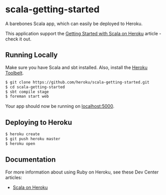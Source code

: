 # scala-getting-started

A barebones Scala app, which can easily be deployed to Heroku.  

This application support the [Getting Started with Scala on Heroku](https://devcenter.heroku.com/articles/getting-started-with-scala) article - check it out.

## Running Locally

Make sure you have Scala and sbt installed.  Also, install the [Heroku Toolbelt](https://toolbelt.heroku.com/).

```sh
$ git clone https://github.com/heroku/scala-getting-started.git
$ cd scala-getting-started
$ sbt compile stage
$ foreman start web
```

Your app should now be running on [localhost:5000](http://localhost:5000/).

## Deploying to Heroku

```sh
$ heroku create
$ git push heroku master
$ heroku open
```

## Documentation

For more information about using Ruby on Heroku, see these Dev Center articles:

- [Scala on Heroku](https://devcenter.heroku.com/categories/scala)

